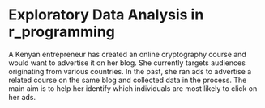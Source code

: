 # Exploratory Data Analysis in r_programming 

A Kenyan entrepreneur has created an online cryptography course and would want to advertise it on her
blog. She currently targets audiences originating from various countries. In the past, she ran ads to advertise
a related course on the same blog and collected data in the process.
The main aim is to help her identify which individuals are most likely to click on her ads.
